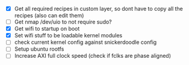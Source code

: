 
- [x] Get all required recipes in custom layer, so dont have to copy all the recipes (also can edit them)
- [ ] Get nmap /dev/uio to not require sudo?
- [x] Get wifi to startup on boot
- [x] Set wifi stuff to be loadable kernel modules
- [ ] check current kernel config against snickerdoodle config
- [ ] Setup ubuntu rootfs
- [ ] Increase AXI full clock speed (check if fclks are phase aligned)